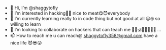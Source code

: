- 👋 Hi, I’m @shaggytofly
- 👀 I’m interested in hacking🤫🤓 nice to meat😋😈everybody
- 🌱 I’m currently learning really to in code thing but not good at all 😔🤓 so willing to learn
- 💞️ I’m looking to collaborate on hackers that can teach me 🧠🧠🕉️🧐🤓🤓🤓🥸 ...
- 📫 How to reach me u can reach@ shaggytofly358@gmail.com have a nice life 😈😎😜
<!---
shaggytofly/shaggytofly is a ✨ special ✨ repository because its `README.md` (this file) appears on your GitHub profile.
You can click the Preview link to take a look at your changes.
--->
 
